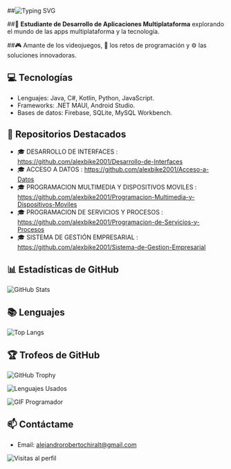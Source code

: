 ##![Typing SVG](https://readme-typing-svg.herokuapp.com?font=Fira+Code&size=24&color=F75C7E&lines=Hola%2C+soy+Alejandro!;Bienvenidos+a+mi+perfil)

##🌟 **Estudiante de Desarrollo de Aplicaciones Multiplataforma** explorando el mundo de las apps multiplataforma y la tecnología.

##🎮 Amante de los videojuegos, 🧩 los retos de programación y ⚙️ las soluciones innovadoras.


## 💻 Tecnologías
- Lenguajes: Java, C#, Kotlin, Python, JavaScript.
- Frameworks: .NET MAUI, Android Studio.
- Bases de datos: Firebase, SQLite, MySQL Workbench.

## 🚀 Repositorios Destacados
- 🎓 DESARROLLO DE INTERFACES : https://github.com/alexbike2001/Desarrollo-de-Interfaces
- 🎓 ACCESO A DATOS : https://github.com/alexbike2001/Acceso-a-Datos
- 🎓 PROGRAMACION MULTIMEDIA Y DISPOSITIVOS MOVILES : https://github.com/alexbike2001/Programacion-Multimedia-y-Dispositivos-Moviles
- 🎓 PROGRAMACION DE SERVICIOS Y PROCESOS : https://github.com/alexbike2001/Programacion-de-Servicios-y-Procesos
- 🎓 SISTEMA DE GESTIÓN EMPRESARIAL : https://github.com/alexbike2001/Sistema-de-Gestion-Empresarial

## 📊 Estadísticas de GitHub  
![GitHub Stats](https://github-readme-stats.vercel.app/api?username=alexbike2001&show_icons=true&theme=radical)

## 📚 Lenguajes  
![Top Langs](https://github-readme-stats.vercel.app/api/top-langs/?username=alexbike2001&layout=compact&theme=radical)

## 🏆 Trofeos de GitHub  
![GitHub Trophy](https://github-profile-trophy.vercel.app/?username=alexbike2001&theme=radical&no-frame=true&column=7)

![Lenguajes Usados](https://github-readme-stats.vercel.app/api/top-langs/?username=alexbike2001&theme=radical&layout=pie)

![GIF Programador](https://media.giphy.com/media/26tn33aiTi1jkl6H6/giphy.gif)

## 📫 Contáctame
- Email: alejandrorobertochiralt@gmail.com

![Visitas al perfil](https://komarev.com/ghpvc/?username=alexbike2001&label=Visitas&color=blue)
